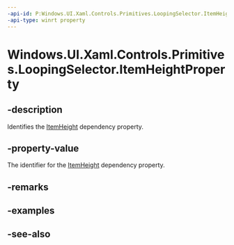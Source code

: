 ```yaml
---
-api-id: P:Windows.UI.Xaml.Controls.Primitives.LoopingSelector.ItemHeightProperty
-api-type: winrt property
---
```


<!-- Property syntax
public Windows.UI.Xaml.DependencyProperty ItemHeightProperty { get; }
-->

# Windows.UI.Xaml.Controls.Primitives.LoopingSelector.ItemHeightProperty

## -description
Identifies the [ItemHeight](loopingselector_itemheight.md) dependency property.



## -property-value
The identifier for the [ItemHeight](loopingselector_itemheight.md) dependency property.

## -remarks

## -examples

## -see-also
